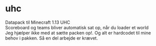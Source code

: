 # uhc
Datapack til Minecraft 1.13 UHC
<br>
Scoreboard og teams bliver automatisk sat op, når du loader et world
<br>
Jeg hjælper ikke med at sætte packen op!. Og alt er hardcodet til mine behov i pakken. Så en del arbejde er krævet.
